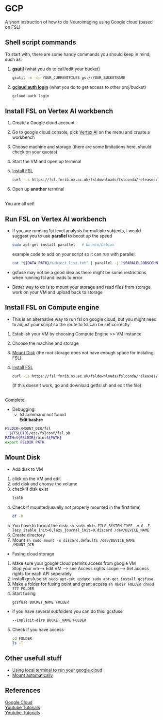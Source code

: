 # GCP
A short instruction of how to do Neuroimaging using Google cloud (based on FSL)
## Shell script commands
To start with, there are some handy commands you should keep in mind, such as:  
1. **[gsutil](https://cloud.google.com/storage/docs/gsutil)** (what you do to call/edit your bucket)
   
     ```sh
     gsutil -m -cp YOUR_CURRENTFILES gs://YOUR_BUCKETNAME
     ```
3. **[gcloud auth login](https://cloud.google.com/sdk/gcloud/reference/auth/login)** (what you do to get access to other proj/bucket)

     ```sh
     gcloud auth login
     ```
## Install FSL on Vertex AI workbench
1. Create a Google cloud account 
2. Go to google cloud console, pick [Vertex AI](https://cloud.google.com/vertex-ai/docs/workbench/introduction) on the menu and create a workbench
3. Choose machine and storage (there are some limitations here, should check on your quotas)
4. Start the VM and open up terminal
5. [Install FSL](https://fsl.fmrib.ox.ac.uk/fsl/docs/#/install/linux)

     ```sh
     curl -Ls https://fsl.fmrib.ox.ac.uk/fsldownloads/fslconda/releases/getfsl.sh | sh -s
     ```
7. Open up **another** terminal

<br /> You are all set!

## Run FSL on Vertex AI workbench
* If you are running 1st level analysis for multiple subjects, I would suggest you to use **parallel** to boost up the speed

     ```sh
     sudo apt-get install parallel   # Ubuntu/Debian
     ```
  example code to add on your script so it can run with parallel:

     ```sh
     cat "${DATA_PATH}/subject_list.txt" | parallel -j "$PARALELJOBSCOUNT" YOURMAINCODE {}
     ```
* gsfuse may not be a good idea as there might be some restrictions when running fsl and leads to error
* Better way to do is to mount your storage and read files from storage, work on your VM and upload back to storage

## Install FSL on Compute engine
* This is an alternative way to run fsl on google cloud, but you might need to adjust your script so the route to fsl can be set correctly
1. Establish your VM by choosing Compute Engine >> VM instance
2. Choose the machine and storage
3. [Mount Disk](.mount-disk/README.md) (the root storage does not have enough space for instaling FSL)

5. [Install FSL](https://fsl.fmrib.ox.ac.uk/fsl/docs/#/install/linux)

     ```sh
     curl -Ls https://fsl.fmrib.ox.ac.uk/fsldownloads/fslconda/releases/getfsl.sh | sh -s
     ```
   (if this doesn't work, go and download getfsl.sh and edit the file)

<br /> Complete!
* Debugging:
   *  fsl:command not found
   <br /> **Edit bashrc**
```sh
FSLDIR=/MOUNT_DIR/fsl
. ${FSLDIR}/etc/fslconf/fsl.sh
PATH=${FSLDIR}/bin:${PATH}
export FSLDIR PATH

```
## Mount Disk
* Add disk to VM
1. click on the VM and edit
2. add disk and choose the volume
3. check if disk exist
      ```sh
      lsblk
      ```
4. Check if mounted(usually not properly mounted in the first time)
      ```sh
      df -h
      ```
6. You have to format the disk:
       ```sh
       sudo mkfs.FILE_SYSTEM_TYPE -m 0 -E lazy_itable_init=0,lazy_journal_init=0,discard /dev/DEVICE_NAME
       ```
7. Create directory
8. Mount
       ```sh
       sudo mount -o discard,defaults /dev/DEVICE_NAME /MOUNT_DIR
       ```
* Fusing cloud storage
1. Make sure your google cloud permits access from google VM
    <br />Stop your vm--> Edit VM --> see Access rights scope --> Set access rights for each API seperately
2. Install gcsfuse
       ```sh
       sudo apt-get update
       sudo apt-get install gcsfuse
       ```
3. Make a folder for fusing point and grant access
       ```sh
       mkdir FOLDER
       chmod 777 FOLDER
       ```
4.  Start fusing
       ```sh
       gcsfuse BUCKET_NAME FOLDER
       ```
   * if you have several subfolders you can do this: gcsfuse
      ```sh
      --implicit-dirs BUCKET_NAME FOLDER
      ```
5. Check if you have access
      ```sh
      cd FOLDER
      ls -l
      ```

## Other usefull stuff  
* [Using local terminal to run your google cloud](https://www.youtube.com/watch?v=hP9B3xXP1Ts)
* [Mount automatically](https://www.youtube.com/watch?v=pDC3WrNhpZQ)

## References
[Google Cloud](https://cloud.google.com/compute/docs/disks/format-mount-disk-linux)
<br />[Youtube Tutorials](https://www.youtube.com/watch?v=pDC3WrNhpZQ)
<br />[Youtube Tutorials](https://www.youtube.com/watch?v=AASvXXbgswg)






